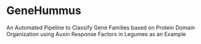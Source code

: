 # GeneHummus

An Automated Pipeline to Classify Gene Families based on Protein Domain Organization using Auxin Response Factors in Legumes as an Example
